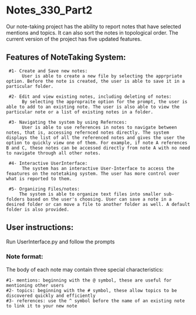 # Notes_330_Part2
 Our note-taking project has the ability to report notes that have selected mentions and topics. It can also sort the notes in topological order. The current version of the project has five updated features.

## Features of NoteTaking System:
  
     #1- Create and Save new notes:	
	      User is able to create a new file by selecting the apprpriate option. Before the note is created, the user is able to save it in a particular folder. 
            
     #2- Edit and view existing notes, including deleting of notes:
          By selecting the appropraite option for the prompt, the user is able to add to an existing note. The user is also able to view the particular note or a list of existing notes in a folder.         
            
     #3- Navigating the system by using Refernces:
          User is able to use references in notes to navigate between notes, that is, accessing refernced notes directly. The system displays the list of all the referenced notes and gives the user the option to quickly view one of them. For example, if note A references B and C, these notes can be accessed directly from note A with no need to navigate through all other notes.             
          
     #4- Interactive UserInterface:
          The system has an interactive User-Interface to access the feaatures on the notetaking system. The user has more control over what is reported to them.
	  
     #5- Organizing Files/notes:
         The system is able to organize text files into smaller sub-folders based on the user's choosing. User can save a note in a desired folder or can move a file to another folder as well. A default folder is also provided.

## User instructions:
Run UserInterface.py and follow the prompts
### Note format:
The body of each note may contain three special characteristics:

	#1- mentions: beginning with the @ symbol, these are useful for mentioning other users
	#2- topics: beginning with the # symbol, these allow topics to be discovered quickly and efficiently
	#3- references: use the ^ symbol before the name of an existing note to link it to your new note
